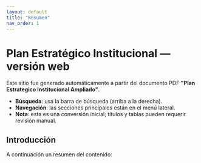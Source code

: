 ```yaml
---
layout: default
title: "Resumen"
nav_order: 1
---
```


# Plan Estratégico Institucional — versión web

Este sitio fue generado automáticamente a partir del documento PDF **"Plan Estrategico Institucional Ampliado"**.

- **Búsqueda**: usa la barra de búsqueda (arriba a la derecha).
- **Navegación**: las secciones principales están en el menú lateral.
- **Nota**: esta es una conversión inicial; títulos y tablas pueden requerir revisión manual.

## Introducción
A continuación un resumen del contenido:
